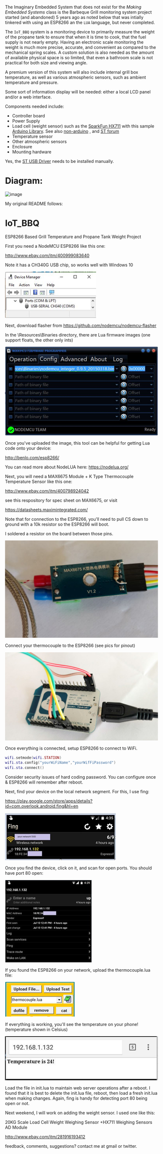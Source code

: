 
The Imaginary Embedded System that does not exist for the _Making Embedded Systems_ class is the Barbeque Grill 
monitoring system project started (and abandoned) 5 years ago as noted below that was intially tinkered with using
an ESP8266 an the `LUA` language, but never completed. 

The `IoT_BBQ` system is a monitoring device to primarily measure the weight of the propane tank to ensure that
when it is time to cook, that the fuel supply is not nearly empty. Having an electronic scale monitoring the weight
is much more precise, accurate, and convenient as compared to the mechanical spring scales. A custom solution is also 
needed as the amount of available physical space is so limited, that even a bathroom scale is not practical for both 
size and viewing angle.

A premium version of this system will also include internal grill box temperature, as well as various atmospheric sensors, 
such as ambient temperature and pressure. 

Some sort of information display will be needed: either a local LCD panel and/or a web interface.

Components needed include:

- Controller board
- Power Supply
- Load cell (weight sensor) such as the [SparkFun HX711](https://www.sparkfun.com/products/13879) with this sample [Arduino Library](https://github.com/bogde/HX711). See also [non-arduino](https://github.com/nimaltd/HX711)
, and [ST forum](https://community.st.com/s/question/0D50X0000AusvItSQI/trying-to-interface-with-an-hx711-load-cell-amp)
- Temperature sensor
- Other atmospheric sensors
- Enclosure
- Mounting hardware

Yes, the [ST USB Driver](https://www.st.com/en/development-tools/stsw-link009.html) needs to be installed manually.

# Diagram:

![image](https://user-images.githubusercontent.com/13059545/142352018-6cc0b29a-dc3a-40f1-bdc3-9d5999a4fc22.png)



My original README follows:

# IoT_BBQ
ESP8266 Based Grill Temperature and Propane Tank Weight Project

First you need a NodeMCU ESP8266 like this one:

http://www.ebay.com/itm/400999083640

Note it has a CH340G USB chip, so works well with Windows 10

![Windows Device Manager](https://github.com/gojimmypi/IoT_BBQ/blob/master/pics/Windows10_DeviceManager_CH340.JPG)

Next, download flasher from https://github.com/nodemcu/nodemcu-flasher

In the \Resources\Binaries directory, there are Lua firmware images (one support floats, the other only ints)

![config setting](https://github.com/gojimmypi/IoT_BBQ/blob/master/pics/Programmer_Config.jpg)

Once you've uploaded the image, this tool can be helpful for getting Lua code onto your device:

http://benlo.com/esp8266/ 

You can read more about NodeLUA here: https://nodelua.org/

Next, you will need a MAX6675 Module + K Type Thermocouple Temperature Sensor like this one: 

http://www.ebay.com/itm/400798924042

see this respository for spec sheet on MAX6675, or visit 

https://datasheets.maximintegrated.com/

Note that for connection to the ESP8266, you'll need to pull CS down to ground with a 10k resistor so the ESP8266 will boot.

I soldered a resistor on the board between those pins.

![soldered resistor](https://github.com/gojimmypi/IoT_BBQ/blob/master/pics/resistor.jpg)

Connect your thermocouple to the ESP8266 (see pics for pinout)

![board wiring](https://github.com/gojimmypi/IoT_BBQ/blob/master/pics/board.jpg)

Once everything is connected, setup ESP8266 to connect to WiFi. 

```Lua
wifi.setmode(wifi.STATION)
wifi.sta.config("yourWiFiName","yourWifFiPassword")
wifi.sta.connect()
```

Consider security issues of hard coding password. You can configure once & ESP8266 will remember after reboot.

Next, find your device on the local network segment. For this, I use fing:

https://play.google.com/store/apps/details?id=com.overlook.android.fing&hl=en

![fing](https://github.com/gojimmypi/IoT_BBQ/blob/master/pics/fing.jpg)

Once you find the device, click on it, and scan for open ports. You should have port 80 open:

![fing scan](https://github.com/gojimmypi/IoT_BBQ/blob/master/pics/fing-scan.jpg)

If you found the ESP8266 on your network, upload the thermocouple.lua file:

![thermocouple.lua upload](https://github.com/gojimmypi/IoT_BBQ/blob/master/pics/upload_thermocouple.jpg)

If everything is working, you'll see the temperature on your phone! (temperature shown in Celsius)

![webpage sample]( https://github.com/gojimmypi/IoT_BBQ/blob/master/pics/webpage.jpg)

Load the file in init.lua to maintain web server operations after a reboot. I found that it is best to delete the init.lua file, reboot, then load a fresh init.lua when making changes. Again, fing is handy for detecting port 80 being open or not.

Next weekend, I will work on adding the weight sensor. I used one like this:

20KG Scale Load Cell Weight Weighing Sensor +HX711 Weighing Sensors AD Module 

http://www.ebay.com/itm/281916193412

feedback, comments, suggestions? contact me at gmail or twitter.


